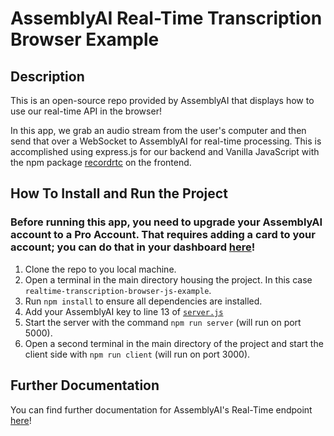 # AssemblyAI Real-Time Transcription Browser Example

## Description
This is an open-source repo provided by AssemblyAI that displays how to use our real-time API in the browser!

In this app, we grab an audio stream from the user's computer and then send that over a WebSocket to AssemblyAI for real-time processing. This is accomplished using express.js for our backend and Vanilla JavaScript with the npm package [recordrtc](https://www.npmjs.com/package/recordrtc) on the frontend.

## How To Install and Run the Project	

### Before running this app, you need to upgrade your AssemblyAI account to a Pro Account. That requires adding a card to your account; you can do that in your dashboard [here](https://app.assemblyai.com/)!

1. Clone the repo to you local machine.
2. Open a terminal in the main directory housing the project. In this case `realtime-transcription-browser-js-example`.
3. Run `npm install` to ensure all dependencies are installed.
4. Add your AssemblyAI key to line 13 of [`server.js`](https://github.com/AssemblyAI/realtime-transcription-browser-js-example/blob/62e07e1d2a7ee2e13349c4e817b048e41334c4ec/js/server.js#L13)
5. Start the server with the command `npm run server` (will run on port 5000).
7. Open a second terminal in the main directory of the project and start the client side with `npm run client` (will run on port 3000).

## Further Documentation
You can find further documentation for AssemblyAI's Real-Time endpoint [here](https://docs.assemblyai.com/overview/real-time-transcription)!
